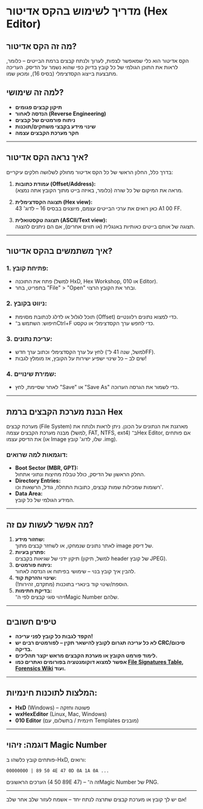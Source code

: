 # מדריך לשימוש בהקס אדיטור (Hex Editor)

## מה זה הקס אדיטור?

הקס אדיטור הוא כלי שמאפשר לצפות, לערוך ולנתח קבצים ברמת הבייטים – כלומר, לראות את התוכן הגולמי של כל קובץ בדיוק כפי שהוא נשמר על הדיסק. העריכה מתבצעת בייצוג הקסדצימלי (בסיס 16), ומכאן שמו.

## למה זה שימושי?

- **תיקון קבצים פגומים**  
- **הנדסה לאחור (Reverse Engineering)**
- **ניתוח פורמטים של קבצים**
- **שינוי מידע בקבצי משחקים/תוכנות**
- **חקר מערכת הקבצים עצמה**

---

## איך נראה הקס אדיטור?

בדרך כלל, החלון הראשי של כל הקס אדיטור מחולק לשלושה חלקים עיקריים:

1. **עמודת כתובות (Offset/Address):**  
   מראה את המיקום של כל שורה (כלומר, באיזה בייט מתוך הקובץ אתה נמצא).

2. **תצוגה הקסדצימלית (Hex view):**  
   כאן רואים את ערכי הבייטים עצמם, מיוצגים בבסיס 16 – לדוג' 43 A1 00 FF.

3. **תצוגה טקסטואלית (ASCII/Text view):**  
   תצוגה של אותם בייטים כאותיות באנגלית (או תווים אחרים), אם הם ניתנים להצגה.

---

## איך משתמשים בהקס אדיטור?

### 1. פתיחת קובץ:
- פתח את התוכנה (למשל HxD, Hex Workshop, או 010 Editor).
- בתפריט, בחר "File" > "Open" ובחר את הקובץ הרצוי.

### 2. ניווט בקובץ:
- תוכל לגלול או לדלג לכתובת מסוימת (Offset) כדי למצוא נתונים רלוונטיים.
- חיפוש: השתמש ב־Ctrl+F כדי לחפש ערך הקסדצימלי או טקסט.

### 3. עריכת נתונים:
- לחץ על ערך הקסדצימלי וכתוב ערך חדש (למשל, שנה 41 ל־FF).
- שים לב – כל שינוי ישפיע ישירות על הקובץ, אז מומלץ לגבות!

### 4. שמירת שינויים:
- לאחר שסיימת, לחץ "Save" או "Save As" כדי לשמור את הגרסה הערוכה.

---

## הבנת מערכת הקבצים ברמת Hex

מערכת קבצים (File System) מארגנת את הנתונים על הכונן. ניתן לראות ולנתח את מבנה מערכת הקבצים עצמה (למשל, FAT, NTFS, ext4) ב־Hex Editor, אם פותחים את הדיסק עצמו (או Image שלו, לדוג' קובץ .img).

### דוגמאות למה שרואים:

- **Boot Sector (MBR, GPT):**  
  החלק הראשון של הדיסק, כולל טבלת מחיצות ונתוני אתחול.
- **Directory Entries:**  
  רשומות שמכילות שמות קבצים, כתובות התחלה, גודל, הרשאות וכו'.
- **Data Area:**  
  המידע הגולמי של כל קובץ.

---

## מה אפשר לעשות עם זה?

1. **שחזור מידע:**  
   לאתר נתונים שנמחקו, או לשחזר קבצים מתוך image של דיסק.
2. **פתרון בעיות:**  
   תיקון ידני של שגיאות בקבצים (למשל, תיקון header של קובץ JPEG).
3. **ניתוח פורמטים:**  
   להבין איך קובץ בנוי – שימושי בפיתוח או הנדסה לאחור.
4. **שינוי והזרקת קוד:**  
   הוספת/שינוי קוד בינארי בתוכנות (מתקדם, זהירות!).
5. **בדיקת חתימות:**  
   זיהוי סוגי קבצים לפי ה־Magic Number שלהם.

---

## טיפים חשובים

- **הקפד לגבות כל קובץ לפני עריכה!**
- **לא כל עריכה תגרום לקובץ להישאר תקין – לפורמטים רבים יש CRC/סיכום בדיקה.**
- **לימוד פורמט הקובץ או מערכת הקבצים מראש יקצר תהליכים.**
- **אפשר למצוא דוקומנטציה בפורומים ואתרים כמו [File Signatures Table](https://www.filesignatures.net/), [Forensics Wiki](https://forensics.wiki/) ועוד.**

---

## המלצות לתוכנות חינמיות:

- **HxD** (Windows) – פשוטה וחזקה
- **wxHexEditor** (Linux, Mac, Windows)
- **010 Editor** (חינמית / בתשלום, עם Templates מובנים)

---

## דוגמה: זיהוי Magic Number

פותחים קובץ כלשהו ב-HxD, ורואים:
```
00000000 | 89 50 4E 47 0D 0A 1A 0A ...
```
הערכים הראשונים (89 50 4E 47) – זה ה־Magic Number של PNG.

---

אם יש לך קובץ או מערכת קבצים שתרצה לנתח יחד – אשמח לעזור שלב אחר שלב!